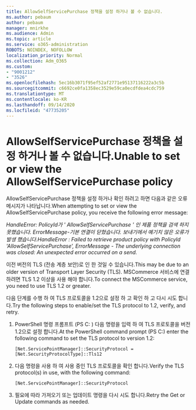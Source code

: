 ```yaml
---
title: AllowSelfServicePurchase 정책을 설정 하거나 볼 수 없습니다.
ms.author: pebaum
author: pebaum
manager: mnirkhe
ms.audience: Admin
ms.topic: article
ms.service: o365-administration
ROBOTS: NOINDEX, NOFOLLOW
localization_priority: Normal
ms.collection: Adm_O365
ms.custom:
- "9001212"
- "3526"
ms.openlocfilehash: 5ec16b3071f95ef52af2771e95137116222a3c5b
ms.sourcegitcommit: c6692ce0fa1358ec3529e59ca0ecdfdea4cdc759
ms.translationtype: MT
ms.contentlocale: ko-KR
ms.lasthandoff: 09/14/2020
ms.locfileid: "47735205"
---
```

# <a name="unable-to-set-or-view-the-allowselfservicepurchase-policy"></a><span data-ttu-id="f3b98-102">AllowSelfServicePurchase 정책을 설정 하거나 볼 수 없습니다.</span><span class="sxs-lookup"><span data-stu-id="f3b98-102">Unable to set or view the AllowSelfServicePurchase policy</span></span>

<span data-ttu-id="f3b98-103">AllowSelfServicePurchase 정책을 설정 하거나 확인 하려고 하면 다음과 같은 오류 메시지가 나타납니다.</span><span class="sxs-lookup"><span data-stu-id="f3b98-103">When attempting to set or view the AllowSelfServicePurchase policy, you receive the following error message:</span></span>

<span data-ttu-id="f3b98-104">*HandleError: PolicyId가 ' AllowSelfServicePurchase ' 인 제품 정책을 검색 하지 못했습니다. ErrorMessage-기본 연결이 닫혔습니다. 보내기에서 예기치 않은 오류가 발생 했습니다.*</span><span class="sxs-lookup"><span data-stu-id="f3b98-104">*HandleError : Failed to retrieve product policy with PolicyId 'AllowSelfServicePurchase', ErrorMessage - The underlying connection was closed: An unexpected error occurred on a send.*</span></span>

<span data-ttu-id="f3b98-105">이전 버전의 TLS (전송 계층 보안)로 인 한 것일 수 있습니다.</span><span class="sxs-lookup"><span data-stu-id="f3b98-105">This may be due to an older version of Transport Layer Security (TLS).</span></span> <span data-ttu-id="f3b98-106">MSCommerce 서비스에 연결 하려면 TLS 1.2 이상을 사용 해야 합니다.</span><span class="sxs-lookup"><span data-stu-id="f3b98-106">To connect the MSCommerce service, you need to use TLS 1.2 or greater.</span></span>  

<span data-ttu-id="f3b98-107">다음 단계를 수행 하 여 TLS 프로토콜을 1.2으로 설정 하 고 확인 하 고 다시 시도 합니다.</span><span class="sxs-lookup"><span data-stu-id="f3b98-107">Try the following steps to enable/set the TLS protocol to 1.2, verify, and retry.</span></span>
 1. <span data-ttu-id="f3b98-108">PowerShell 명령 프롬프트 (PS C: \) 다음 명령을 입력 하 여 TLS 프로토콜을 버전 1.2으로 설정 합니다.</span><span class="sxs-lookup"><span data-stu-id="f3b98-108">At the PowerShell command prompt (PS C:\) enter the following command to set the TLS protocol to version 1.2:</span></span>

    `[Net.ServicePointManager]::SecurityProtocol = [Net.SecurityProtocolType]::Tls12`

2. <span data-ttu-id="f3b98-109">다음 명령을 사용 하 여 사용 중인 TLS 프로토콜을 확인 합니다.</span><span class="sxs-lookup"><span data-stu-id="f3b98-109">Verify the TLS protocol(s) in use, with the following command:</span></span>

    `[Net.ServicePointManager]::SecurityProtocol` 

3. <span data-ttu-id="f3b98-110">필요에 따라 가져오기 또는 업데이트 명령을 다시 시도 합니다.</span><span class="sxs-lookup"><span data-stu-id="f3b98-110">Retry the Get or Update commands as needed.</span></span>

